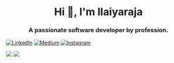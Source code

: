 <h1 align="center">Hi 👋, I'm Ilaiyaraja</h1>
<h3 align="center">A passionate software developer by profession.</h3>


<p align="left">

[![LinkedIn](https://img.shields.io/badge/LinkedIn-%230077B5.svg?logo=linkedin&logoColor=white)](https://linkedin.com/in/ilaiyaraja221197) [![Medium](https://img.shields.io/badge/Medium-12100E?logo=medium&logoColor=white)](https://medium.com/@@ilaiyaraja221197) [![Instagram](https://img.shields.io/badge/Instagram-%23E4405F.svg?logo=Instagram&logoColor=white)](https://instagram.com/ivanrajaa_)
</p>

![](https://github-readme-stats.vercel.app/api?username=Ilaiyaraja221197&theme=dark&hide_border=true&include_all_commits=true&count_private=true)
![](https://github-readme-stats.vercel.app/api/top-langs/?username=Ilaiyaraja221197&theme=dark&hide_border=true&include_all_commits=true&count_private=true&layout=compact)
